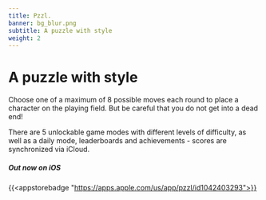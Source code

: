```yaml
---
title: Pzzl.
banner: bg_blur.png
subtitle: A puzzle with style
weight: 2
---
```


# A puzzle with style
Choose one of a maximum of 8 possible moves each round to place a character on the playing field. But be careful that you do not get into a dead end!

There are 5 unlockable game modes with different levels of difficulty, as well as a daily mode, leaderboards and achievements - scores are synchronized via iCloud.

##### Out now on iOS
{{<appstorebadge "https://apps.apple.com/us/app/pzzl/id1042403293">}}
